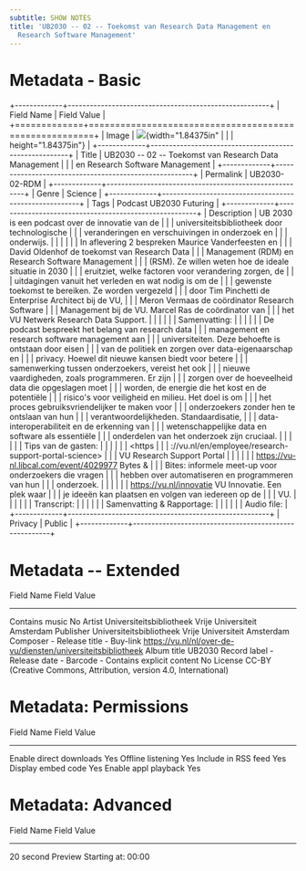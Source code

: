 ```yaml
---
subtitle: SHOW NOTES
title: 'UB2030 -- 02 -- Toekomst van Research Data Management en
  Research Software Management'
---
```


Metadata - Basic
================

+-------------+-------------------------------------------------------+
| Field Name  | Field Value                                           |
+=============+=======================================================+
| Image       | ![](media/image1.jpeg){width="1.84375in"              |
|             | height="1.84375in"}                                   |
+-------------+-------------------------------------------------------+
| Title       | UB2030 -- 02 -- Toekomst van Research Data Management |
|             | en Research Software Management                       |
+-------------+-------------------------------------------------------+
| Permalink   | UB2030-02-RDM                                         |
+-------------+-------------------------------------------------------+
| Genre       | Science                                               |
+-------------+-------------------------------------------------------+
| Tags        | Podcast UB2030 Futuring                               |
+-------------+-------------------------------------------------------+
| Description | UB 2030 is een podcast over de innovatie van de       |
|             | universiteitsbibliotheek door technologische          |
|             | veranderingen en verschuivingen in onderzoek en       |
|             | onderwijs.                                            |
|             |                                                       |
|             | In aflevering 2 bespreken Maurice Vanderfeesten en    |
|             | David Oldenhof de toekomst van Research Data          |
|             | Management (RDM) en Research Software Management      |
|             | (RSM). Ze willen weten hoe de ideale situatie in 2030 |
|             | eruitziet, welke factoren voor verandering zorgen, de |
|             | uitdagingen vanuit het verleden en wat nodig is om de |
|             | gewenste toekomst te bereiken. Ze worden vergezeld    |
|             | door Tim Pinchetti de Enterprise Architect bij de VU, |
|             | Meron Vermaas de coördinator Research Software        |
|             | Management bij de VU. Marcel Ras de coördinator van   |
|             | het VU Netwerk Research Data Support.                 |
|             |                                                       |
|             | Samenvatting:                                         |
|             |                                                       |
|             | De podcast bespreekt het belang van research data     |
|             | management en research software management aan        |
|             | universiteiten. Deze behoefte is ontstaan door eisen  |
|             | van de politiek en zorgen over data-eigenaarschap en  |
|             | privacy. Hoewel dit nieuwe kansen biedt voor betere   |
|             | samenwerking tussen onderzoekers, vereist het ook     |
|             | nieuwe vaardigheden, zoals programmeren. Er zijn      |
|             | zorgen over de hoeveelheid data die opgeslagen moet   |
|             | worden, de energie die het kost en de potentiële      |
|             | risico\'s voor veiligheid en milieu. Het doel is om   |
|             | het proces gebruiksvriendelijker te maken voor        |
|             | onderzoekers zonder hen te ontslaan van hun           |
|             | verantwoordelijkheden. Standaardisatie,               |
|             | data-interoperabiliteit en de erkenning van           |
|             | wetenschappelijke data en software als essentiële     |
|             | onderdelen van het onderzoek zijn cruciaal.           |
|             |                                                       |
|             | Tips van de gasten:                                   |
|             |                                                       |
|             | <https                                                |
|             | ://vu.nl/en/employee/research-support-portal-science> |
|             | VU Research Support Portal                            |
|             |                                                       |
|             | <https://vu-nl.libcal.com/event/4029977> Bytes &      |
|             | Bites: informele meet-up voor onderzoekers die vragen |
|             | hebben over automatiseren en programmeren van hun     |
|             | onderzoek.                                            |
|             |                                                       |
|             | <https://vu.nl/innovatie> VU Innovatie. Een plek waar |
|             | je ideeën kan plaatsen en volgen van iedereen op de   |
|             | VU.                                                   |
|             |                                                       |
|             | Transcript:                                           |
|             |                                                       |
|             | Samenvatting & Rapportage:                            |
|             |                                                       |
|             | Audio file:                                           |
+-------------+-------------------------------------------------------+
| Privacy     | Public                                                |
+-------------+-------------------------------------------------------+

Metadata -- Extended
====================

  Field Name                  Field Value
  --------------------------- -------------------------------------------------------------------
  Contains music              No
  Artist                      Universiteitsbibliotheek Vrije Universiteit Amsterdam
  Publisher                   Universiteitsbibliotheek Vrije Universiteit Amsterdam
  Composer                    \-
  Release title               \-
  Buy-link                    <https://vu.nl/nl/over-de-vu/diensten/universiteitsbibliotheek>
  Album title                 UB2030
  Record label                \-
  Release date                \-
  Barcode                     \-
  Contains explicit content   No
  License                     CC-BY (Creative Commons, Attribution, version 4.0, International)

Metadata: Permissions
=====================

  Field Name                Field Value
  ------------------------- -------------
  Enable direct downloads   Yes
  Offline listening         Yes
  Include in RSS feed       Yes
  Display embed code        Yes
  Enable appl playback      Yes
                            

Metadata: Advanced
==================

  Field Name          Field Value
  ------------------- --------------------
  20 second Preview   Starting at: 00:00
